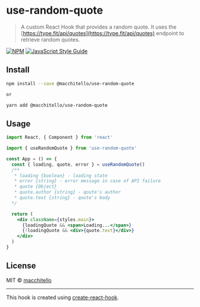 # use-random-quote

> A custom React Hook that provides a random quote.
It uses the [https://type.fit/api/quotes](https://type.fit/api/quotes) endpoint to retrieve random quotes.

[![NPM](https://img.shields.io/npm/v/use-random-quote.svg)](https://www.npmjs.com/package/use-random-quote) [![JavaScript Style Guide](https://img.shields.io/badge/code_style-standard-brightgreen.svg)](https://standardjs.com)

## Install

```bash
npm install --save @macchitello/use-random-quote

or

yarn add @macchitello/use-random-quote
```

## Usage

```jsx
import React, { Component } from 'react'

import { useRandomQuote } from 'use-random-quote'

const App = () => {
  const { loading, quote, error } = useRandomQuote()
  /**
   * loading {boolean} - loading state
   * error {string} - error message in case of API failure
   * quote {Object}
   * quote.author {string} - qoute's author
   * quote.text {string} - qoute's body
  */

  return (
    <div className={styles.main}>
      {loadingQuote && <span>Loading...</span>}
      {!loadingQuote && <div>{quote.text}</div>}
    </div>
  )
}
```

## License

MIT © [macchitello](https://github.com/macchitello)

---

This hook is created using [create-react-hook](https://github.com/hermanya/create-react-hook).
